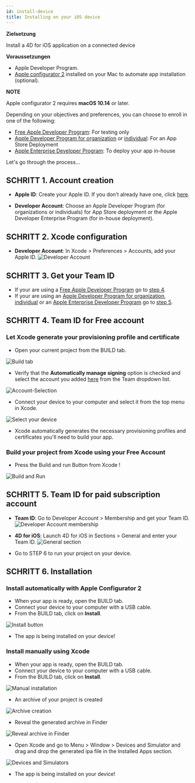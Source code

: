```yaml
---
id: install-device
title: Installing on your iOS device
---
```


<div class = "objectives"> 

**Zielsetzung**

Install a 4D for iOS application on a connected device</div> <div class = "prerequisites"> 

**Voraussetzungen**

* Apple Developer Program.
* [Apple configurator 2](https://itunes.apple.com/us/app/apple-configurator-2/id1037126344) installed on your Mac to automate app installation (optional).</div> <div class = "tips"> 

**NOTE**

Apple configurator 2 requires **macOS 10.14** or later.</div> 

Depending on your objectives and preferences, you can choose to enroll in one of the following:

* [Free Apple Developer Program](free-developer-account.html): For testing only
* [Apple Developer Program for organization](register-apple-developer-program-organization.html) or [individual](register-apple-developer-program-individual.html): For an App Store Deployment
* [Apple Enterprise Developer Program](register-apple-developer-enterprise-program.html): To deploy your app in-house

Let's go through the process...

## SCHRITT 1. Account creation

* **Apple ID**: Create your Apple ID. If you don’t already have one, click [here](https://appleid.apple.com/account#!&page=create).

* **Developer Account**: Choose an Apple Developer Program (for organizations or individuals) for App Store deployment or the Apple Developer Enterprise Program (for in-house deployment).

## SCHRITT 2. Xcode configuration

* **Developer Account**: In Xcode > Preferences > Accounts, add your Apple ID. ![Developer Account](assets/en/test-build/Developer-Account-4D-for-iOS.png) 

## SCHRITT 3. Get your Team ID

* If your are using a [Free Apple Developer Program](free-developer-account.html) go to [step 4](#step-4-team-id-for-free-account).
* If your are using an [Apple Developer Program for organization](register-apple-developer-program-organization.html), [individual](register-apple-developer-program-individual.html) or an [Apple Enterprise Developer Program](register-apple-developer-enterprise-program.html) go to [step 5](#step-5-team-id-for-paid-subscription-account).

## SCHRITT 4. Team ID for Free account

### Let Xcode generate your provisioning profile and certificate

* Open your current project from the BUILD tab.

![Build tab](assets/en/test-build/Open-your-project-Xcode-4D-for-iOS.png)

* Verify that the **Automatically manage signing** option is checked and select the account you added [here](free-developer-account.html) from the Team dropdown list.

![Account-Selection](assets/en/test-build/account-Selection-Free-Account.png)

* Connect your device to your computer and select it from the top menu in Xcode.

![Select your device](assets/en/test-build/select-device-Free-Account.png)

* Xcode automatically generates the necessary provisioning profiles and certificates you'll need to build your app.

### Build your project from Xcode using your Free Account

* Press the Build and run Button from Xcode !

![Build and Run](assets/en/test-build/Build-Run-Free-Account.png)

## SCHRITT 5. Team ID for paid subscription account

* **Team ID**: Go to Developer Account > Membership and get your Team ID. ![Developer Account membership](assets/en/test-build/Team-ID-4D-for-iOS.png)

* **4D for iOS**: Launch 4D for iOS in Sections > General and enter your Team ID. ![General section](assets/en/test-build/Team-ID-General-Section-4D-for-iOS.png)

* Go to STEP 6 to run your project on your device.

## SCHRITT 6. Installation

### Install automatically with Apple Configurator 2

* When your app is ready, open the BUILD tab.
* Connect your device to your computer with a USB cable.
* From the BUILD tab, click on **Install**.

![Install button](assets/en/test-build/Install-button-build-tab-4D-for-iOS.png)

* The app is being installed on your device!

### Install manually using Xcode

* When your app is ready, open the BUILD tab.
* Connect your device to your computer with a USB cable.
* From the BUILD tab, click on **Install**.

![Manual installation](assets/en/test-build/Manual-installation-4D-for-iOS.png)

* An archive of your project is created

![Archive creation](assets/en/test-build/Archive-creation.png)

* Reveal the generated archive in Finder

![Reveal archive in Finder](assets/en/test-build/Reveal-archive-in-Finder.png)

* Open Xcode and go to Menu > Window > Devices and Simulator and drag and drop the generated ipa file in the Installed Apps section.

![Devices and Simulators](assets/en/test-build/Devices-and-Simulators-4D-for-iOS.png)

* The app is being installed on your device!